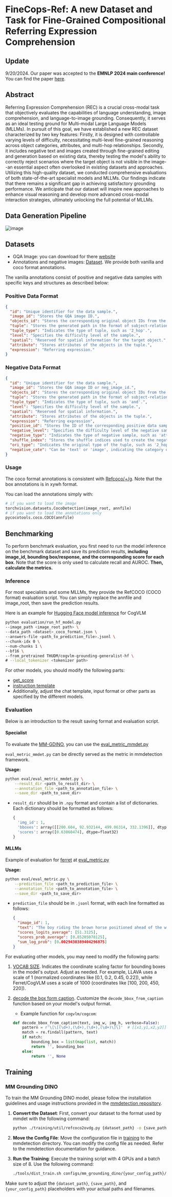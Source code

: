 # FineCops-Ref: A new Dataset and Task for Fine-Grained Compositional Referring Expression Comprehension

## Update
9/20/2024. Our paper was accepted to the **EMNLP 2024 main conference!** You can find the paper [here](https://arxiv.org/abs/2409.14750).

## Abstract
Referring Expression Comprehension (REC) is a crucial cross-modal task that objectively evaluates the capabilities of language understanding, image comprehension, and language-to-image grounding. Consequently, it serves as an ideal testing ground for Multi-modal Large Language Models (MLLMs). In pursuit of this goal, we have established a new REC dataset characterized by two key features: Firstly, it is designed with controllable varying levels of difficulty, necessitating multi-level fine-grained reasoning across object categories, attributes, and multi-hop relationships. Secondly, it includes negative text and images created through fine-grained editing and generation based on existing data, thereby testing the model's ability to correctly reject scenarios where the target object is not visible in the image--an essential aspect often overlooked in existing datasets and approaches. Utilizing this high-quality dataset, we conducted comprehensive evaluations of both state-of-the-art specialist models and MLLMs. Our findings indicate that there remains a significant gap in achieving satisfactory grounding performance. We anticipate that our dataset will inspire new approaches to enhance visual reasoning and develop more advanced cross-modal interaction strategies, ultimately unlocking the full potential of MLLMs.

## Data Generation Pipeline
![image](https://github.com/user-attachments/assets/57e0a2bb-865d-41f6-abcc-cdcfea5ff6bb)


## Datasets
- GQA Image: you can download for there [website](https://downloads.cs.stanford.edu/nlp/data/gqa/images.zip)
- Annotations and negative images: [Dataset](https://figshare.com/articles/dataset/FineCops-Ref_A_new_Dataset_and_Task_for_Fine-Grained_Compositional_Referring_Expression_Comprehension/26048050). We provide both vanilla and coco format annotations.

The vanilla annotations consist of positive and negative data samples with specific keys and structures as described below:

### Positive Data Format

```json
{
  "id": "Unique identifier for the data sample.",
  "image_id": "Stores the GQA image ID.",
  "objects_id": "Stores the corresponding original object IDs from the GQA scene graph.",
  "tuple": "Stores the generated path in the format of subject-relation-object pairs.",
  "tuple_type": "Indicates the type of tuple, such as '2_hop'.",
  "level": "Specifies the difficulty level of the sample.",
  "spatial": "Reserved for spatial information for the target object.",
  "attribute": "Stores attributes of the objects in the tuple.",
  "expression": "Referring expression."
}
```

### Negative Data Format

```json
{
  "id": "Unique identifier for the data sample.",
  "image_id": "Stores the GQA image ID or neg_image_id.",
  "objects_id": "Stores the corresponding original object IDs from the GQA scene graph.",
  "tuple": "Stores the generated path in the format of subject-relation-object pairs.",
  "tuple_type": "Indicates the type of tuple, such as 'and'.",
  "level": "Specifies the difficulty level of the sample.",
  "spatial": "Reserved for spatial information.",
  "attribute": "Stores attributes of the objects in the tuple.",
  "expression": "Referring expression",
  "positive_id": "Stores the ID of the corresponding positive data sample.",
  "negative_level": "Specifies the difficulty level of the negative sample.",
  "negative_type": "Indicates the type of negative sample, such as 'attribute'.",
  "shuffle_index": "Stores the shuffle indices used to create the negative sample.",
  "ori_type": "Indicates the original type of the tuple, such as '2_hop'.",
  "negative_cate": "Can be 'text' or 'image', indicating the category of negativity."
}
```

### Usage
The coco format annotations is consistent with [Refcoco/+/g](https://zenodo.org/record/4729015/files/mdetr_annotations.tar.gz?download=1). Note that the box annotations is in xywh format.

You can load the annotations simply with:

```python
# if you want to load the image
torchvision.datasets.CocoDetection(image_root, annfile)
# if you want to load the annotations only
pycocotools.coco.COCO(annfile)
```


## Benchmarking

To perform benchmark evaluation, you first need to run the model inference on the benchmark dataset and save its prediction results, **including image_id, bounding box/response, and the corresponding score for each box**. Note that the score is only used to calculate recall and AUROC. **Then, calculate the metrics.** 

### Inference

For most specialists and some MLLMs, they provide the RefCOCO (COCO format) evaluation script. You can simply replace the annfile and image_root, then save the prediction results.

Here is an example for [Hugging Face model inference](evaluation/run_hf_model.py) for CogVLM

```sh
python evaluation/run_hf_model.py
--image_path <image_root path> \
--data_path <dataset>_coco_format.json \
--answers-file <path_to_prediction_file>.jsonl \
--chunk-idx 0 \
--num-chunks 1 \
--bf16 \
--from_pretrained THUDM/cogvlm-grounding-generalist-hf \
# --local_tokenizer <tokenizer path>
```

For other models, you should modify the following parts:
- [get_score](./evaluation/run_hf_model.py#L88)
- [instruction template](./evaluation/run_hf_model.py#L58)
- Additionally, adjust the chat template, input format or other parts as specified by the different models.

### Evaluation

Below is an introduction to the result saving format and evaluation script.

#### Specialist
To evaluate the [MM-GDINO](https://github.com/open-mmlab/mmdetection/tree/main/configs/mm_grounding_dino), you can use the [eval_metric_mmdet.py](./evaluation/eval_metric_mmdet.py)

`eval_metric_mmdet.py` can be directly served as the metric in mmdetection framework.

**Usage:**

```sh
python eval/eval_metric_mmdet.py \
    --result_dir <path_to_result_dir> \
    --annotation_file <path_to_annotation_file> \
    --save_dir <path_to_save_dir>
```

- `result_dir` should be in `.npy` format and contain a list of dictionaries. Each dictionary should be formatted as follows:
  ```python
  {
    'img_id': 1,
    'bboxes': array([[200.604, 92.932144, 499.06314, 332.1396]], dtype=float32),
    'scores': array([0.63060474], dtype=float32)
  }
  ```


#### MLLMs

Example of evaluation for [ferret](https://github.com/apple/ml-ferret) at [eval_metric.py](./evaluation/eval_metric.py)

**Usage:**

```sh
python eval/eval_metric.py \
    --prediction_file <path_to_prediction_file> \
    --annotation_file <path_to_annotation_file> \
    --save_dir <path_to_save_dir>
```

- `prediction_file` should be in `.jsonl` format, with each line formatted as follows:

  ```json
  {
    "image_id": 1,
    "text": "The boy riding the brown horse positioned ahead of the white truck. in the image [526, 15, 798, 757].",
    "scores_logits_average": [51.3125],
    "scores_prob_average": [0.85205078125],
    "sum_log_prob": [0.0029430389404296875]
  }
  ```
For evaluating other models, you may need to modify the following parts:

1. [VOCAB SIZE](./evaluation/eval_metric.py#L133). Indicates the coordinate scaling factor for bounding boxes in the model's output. Adjust as needed. For example, LLAVA uses a scale of 1 (normalized coordinates like [0.1, 0.2, 0.45, 0.22]), while Ferret/CogVLM uses a scale of 1000 (coordinates like [100, 200, 450, 220]).
2. [decode the box form caption](./evaluation/eval_metric.py#L146). Customize the `decode_bbox_from_caption` function based on your model's output format.

   - Example function for `cogvlm/cogcom`:
   ```python
   def decode_bbox_from_caption(text, img_w, img_h, verbose=False):
       pattern = r'\[\[(\d+),(\d+),(\d+),(\d+)\]\]'  # [[x1,y1,x2,y2]] 
       match = re.findall(pattern, text)
       if match:
           bounding_box = list(map(list, match))
           return '', bounding_box
       else:
           return '', None
   ```

## Training

### MM Grounding DINO

To train the MM Grounding DINO model, please follow the installation guidelines and usage instructions provided in the [mmdetection repository](https://github.com/open-mmlab/mmdetection/blob/main/configs/mm_grounding_dino/README.md).

1. **Convert the Dataset**:
   First, convert your dataset to the format used by mmdet with the following command:
   ```bash
   python ./training/util/refcoco2ovdg.py {dataset_path} -o {save_path}
   ```

2. **Move the Config File**:
   Move the configuration file in [training](./training) to the mmdetection directory. You can modify the config file as needed. Refer to the mmdetection documentation for guidance.

3. **Run the Training**:
   Execute the training script with 4 GPUs and a batch size of 8. Use the following command:
   ```bash
   ./tools/dist_train.sh configs/mm_grounding_dino/{your_config_path}/grounding_dino_swin-t_finetune_4xb8_5e_{positive/all}.py 4
   ```

Make sure to adjust the `{dataset_path}`, `{save_path}`, and `{your_config_path}` placeholders with your actual paths and filenames.
